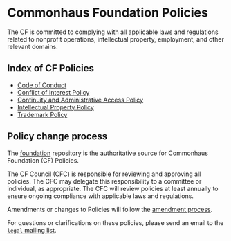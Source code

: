 # Commonhaus Foundation Policies

The CF is committed to complying with all applicable laws and regulations related to nonprofit operations, intellectual property, employment, and other relevant domains.

## Index of CF Policies

- [Code of Conduct](./code-of-conduct.md)
- [Conflict of Interest Policy](./conflict-of-interest.md)
- [Continuity and Administrative Access Policy](./succession-plan.md)
- [Intellectual Property Policy](./ip-policy.md)
- [Trademark Policy](./trademark-policy.md)

## Policy change process

The [foundation][] repository is the authoritative source for Commonhaus Foundation (CF) Policies.

[foundation]: https://github.com/commonhaus/foundation

The CF Council (CFC) is responsible for reviewing and approving all policies. The CFC may delegate this responsibility to a committee or individual, as appropriate. The CFC will review policies at least annually to ensure ongoing compliance with applicable laws and regulations.

Amendments or changes to Policies will follow the [amendment process][].

For questions or clarifications on these policies, please send an email to the [`legal` mailing list][CONTACTS.yaml].

[CONTACTS.yaml]: https://github.com/commonhaus/foundation/blob/main/CONTACTS.yaml
[amendment process]: ../bylaws/9-amendments.md
